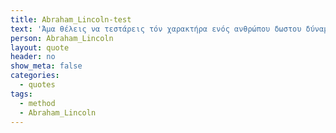 ```yaml
---
title: Abraham_Lincoln-test
text: 'Άμα θέλεις να τεστάρεις τόν χαρακτήρα ενός ανθρώπου δωστου δύναμη'
person: Abraham_Lincoln
layout: quote
header: no
show_meta: false
categories:
  - quotes
tags:
  - method
  - Abraham_Lincoln
---
```

